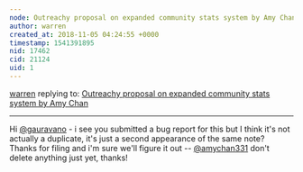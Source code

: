 ```yaml
---
node: Outreachy proposal on expanded community stats system by Amy Chan
author: warren
created_at: 2018-11-05 04:24:55 +0000
timestamp: 1541391895
nid: 17462
cid: 21124
uid: 1
---
```




[warren](../profile/warren) replying to: [Outreachy proposal on expanded community stats system by Amy Chan](../notes/amychan331/11-02-2018/outreachy-proposal-on-expanded-community-stats-system-by-amy-chan)

----
Hi [@gauravano](/profile/gauravano) - i see you submitted a bug report for this but I think it's not actually a duplicate, it's just a second appearance of the same note? Thanks for filing and i'm sure we'll figure it out -- [@amychan331](/profile/amychan331) don't delete anything just yet, thanks!